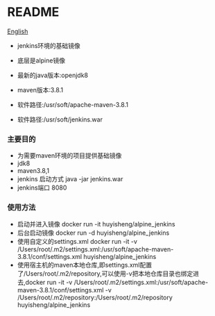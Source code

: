 # README #

[English](https://github.com/haosenwei/alpine_jenkins/blob/master/README_en.md)

* jenkins环境的基础镜像

* 底层是alpine镜像
* 最新的java版本:openjdk8
* maven版本:3.8.1
* 软件路径:/usr/soft/apache-maven-3.8.1
* 软件路径:/usr/soft/jenkins.war

### 主要目的 ###

* 为需要maven环境的项目提供基础镜像
* jdk8
* maven3.8,1
* jenkins 启动方式 java -jar jenkins.war
* jenkins端口 8080

### 使用方法 ###

* 启动并进入镜像 docker run -it huyisheng/alpine_jenkins
* 后台启动镜像 docker run -d huyisheng/alpine_jenkins
* 使用自定义的settings.xml docker run -it -v /Users/root/.m2/settings.xml:/usr/soft/apache-maven-3.8.1/conf/settings.xml huyisheng/alpine_jenkins
* 使用宿主机的maven本地仓库,即settings.xml配置了<localRepository>/Users/root/.m2/repository</localRepository>,可以使用-v把本地仓库目录也绑定进去,docker run -it -v /Users/root/.m2/settings.xml:/usr/soft/apache-maven-3.8.1/conf/settings.xml -v /Users/root/.m2/repository:/Users/root/.m2/repository huyisheng/alpine_jenkins